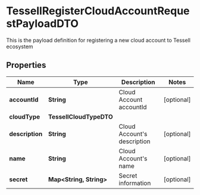 

# TessellRegisterCloudAccountRequestPayloadDTO

This is the payload definition for registering a new cloud account to Tessell ecosystem

## Properties

Name | Type | Description | Notes
------------ | ------------- | ------------- | -------------
**accountId** | **String** | Cloud Account accountId |  [optional]
**cloudType** | **TessellCloudTypeDTO** |  | 
**description** | **String** | Cloud Account&#39;s description |  [optional]
**name** | **String** | Cloud Account&#39;s name |  [optional]
**secret** | **Map&lt;String, String&gt;** | Secret information |  [optional]



